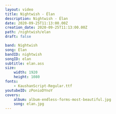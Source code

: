 ```yaml
---
layout: video
title: Nightwish - Élan
description: Nightwish - Élan
date: 2020-09-25T11:13:00.00Z
creation_date: 2020-09-25T11:13:00.00Z
path: /nightwish/elan
draft: false

band: Nightwish
song: Élan
bandID: nightwish
songID: elan
subtitle: elan.ass
size:
    width: 1920
    height: 1080
fonts:
    - KaushanScript-Regular.ttf
youtubeID: zPonioDYnoY
covers: 
    album: album-endless-forms-most-beautiful.jpg
    song: elan.jpg
---
```


